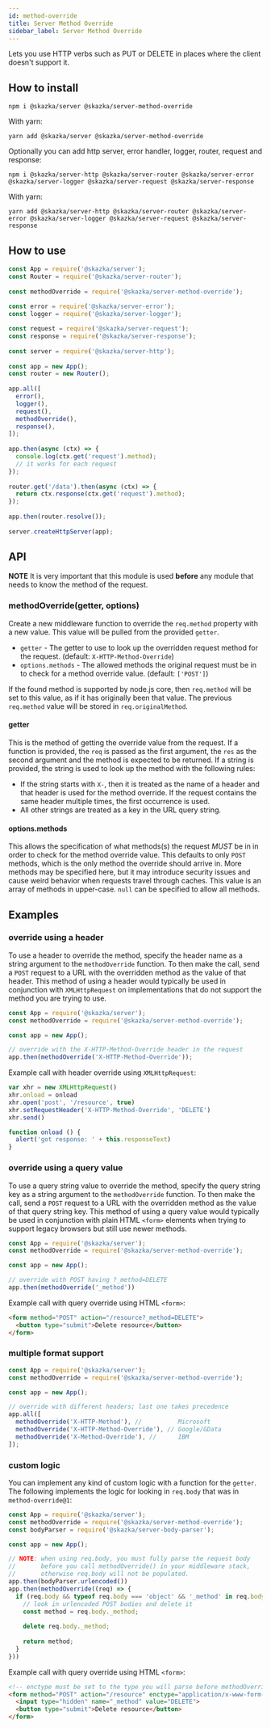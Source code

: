 ```yaml
---
id: method-override
title: Server Method Override
sidebar_label: Server Method Override
---
```


Lets you use HTTP verbs such as PUT or DELETE in places where the client doesn't support it.

## How to install

    npm i @skazka/server @skazka/server-method-override
    
With yarn:

    yarn add @skazka/server @skazka/server-method-override
    
Optionally you can add http server, error handler, logger, router, request and response:

    npm i @skazka/server-http @skazka/server-router @skazka/server-error @skazka/server-logger @skazka/server-request @skazka/server-response
      
With yarn:

    yarn add @skazka/server-http @skazka/server-router @skazka/server-error @skazka/server-logger @skazka/server-request @skazka/server-response

## How to use

```javascript
const App = require('@skazka/server');
const Router = require('@skazka/server-router');
        
const methodOverride = require('@skazka/server-method-override');
        
const error = require('@skazka/server-error');
const logger = require('@skazka/server-logger');

const request = require('@skazka/server-request');
const response = require('@skazka/server-response');
        
const server = require('@skazka/server-http');
        
const app = new App();
const router = new Router();
        
app.all([
  error(),
  logger(),
  request(),
  methodOverride(),
  response(),
]);
    
app.then(async (ctx) => {
  console.log(ctx.get('request').method);
  // it works for each request
});
    
router.get('/data').then(async (ctx) => {
  return ctx.response(ctx.get('request').method); 
});
        
app.then(router.resolve());
        
server.createHttpServer(app);
```

## API

**NOTE** It is very important that this module is used **before** any module that
needs to know the method of the request.

### methodOverride(getter, options)

Create a new middleware function to override the `req.method` property with a new
value. This value will be pulled from the provided `getter`.

- `getter` - The getter to use to look up the overridden request method for the request. (default: `X-HTTP-Method-Override`)
- `options.methods` - The allowed methods the original request must be in to check for a method override value. (default: `['POST']`)

If the found method is supported by node.js core, then `req.method` will be set to
this value, as if it has originally been that value. The previous `req.method`
value will be stored in `req.originalMethod`.

#### getter

This is the method of getting the override value from the request. If a function is provided,
the `req` is passed as the first argument, the `res` as the second argument and the method is
expected to be returned. If a string is provided, the string is used to look up the method
with the following rules:

- If the string starts with `X-`, then it is treated as the name of a header and that header
  is used for the method override. If the request contains the same header multiple times, the
  first occurrence is used.
- All other strings are treated as a key in the URL query string.

#### options.methods

This allows the specification of what methods(s) the request *MUST* be in in order to check for
the method override value. This defaults to only `POST` methods, which is the only method the
override should arrive in. More methods may be specified here, but it may introduce security
issues and cause weird behavior when requests travel through caches. This value is an array
of methods in upper-case. `null` can be specified to allow all methods.

## Examples

### override using a header

To use a header to override the method, specify the header name
as a string argument to the `methodOverride` function. To then make
the call, send  a `POST` request to a URL with the overridden method
as the value of that header. This method of using a header would
typically be used in conjunction with `XMLHttpRequest` on implementations
that do not support the method you are trying to use.

```js
const App = require('@skazka/server');
const methodOverride = require('@skazka/server-method-override');

const app = new App();

// override with the X-HTTP-Method-Override header in the request
app.then(methodOverride('X-HTTP-Method-Override'));
```

Example call with header override using `XMLHttpRequest`:

```js
var xhr = new XMLHttpRequest()
xhr.onload = onload
xhr.open('post', '/resource', true)
xhr.setRequestHeader('X-HTTP-Method-Override', 'DELETE')
xhr.send()

function onload () {
  alert('got response: ' + this.responseText)
}
```

### override using a query value

To use a query string value to override the method, specify the query
string key as a string argument to the `methodOverride` function. To
then make the call, send  a `POST` request to a URL with the overridden
method as the value of that query string key. This method of using a
query value would typically be used in conjunction with plain HTML
`<form>` elements when trying to support legacy browsers but still use
newer methods.

```js
const App = require('@skazka/server');
const methodOverride = require('@skazka/server-method-override');

const app = new App();

// override with POST having ?_method=DELETE
app.then(methodOverride('_method'))
```

Example call with query override using HTML `<form>`:

```html
<form method="POST" action="/resource?_method=DELETE">
  <button type="submit">Delete resource</button>
</form>
```

### multiple format support

```js
const App = require('@skazka/server');
const methodOverride = require('@skazka/server-method-override');

const app = new App();

// override with different headers; last one takes precedence
app.all([
  methodOverride('X-HTTP-Method'), //          Microsoft
  methodOverride('X-HTTP-Method-Override'), // Google/GData
  methodOverride('X-Method-Override'), //      IBM
]);
```

### custom logic

You can implement any kind of custom logic with a function for the `getter`. The following
implements the logic for looking in `req.body` that was in `method-override@1`:

```js
const App = require('@skazka/server');
const methodOverride = require('@skazka/server-method-override');
const bodyParser = require('@skazka/server-body-parser');

const app = new App();

// NOTE: when using req.body, you must fully parse the request body
//       before you call methodOverride() in your middleware stack,
//       otherwise req.body will not be populated.
app.then(bodyParser.urlencoded())
app.then(methodOverride((req) => {
  if (req.body && typeof req.body === 'object' && '_method' in req.body) {
    // look in urlencoded POST bodies and delete it
    const method = req.body._method;
    
    delete req.body._method;
    
    return method;
  }
}))
```

Example call with query override using HTML `<form>`:

```html
<!-- enctype must be set to the type you will parse before methodOverride() -->
<form method="POST" action="/resource" enctype="application/x-www-form-urlencoded">
  <input type="hidden" name="_method" value="DELETE">
  <button type="submit">Delete resource</button>
</form>
```
